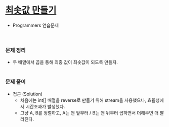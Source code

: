# [최솟값 만들기](https://programmers.co.kr/learn/courses/30/lessons/12941)
- Programmers 연습문제  
<br><br>

### 문제 정리
- 두 배열에서 곱을 통해 최종 값이 최솟값이 되도록 만들자.
  <br><br>

### 문제 풀이
- 접근 (Solution)
   - 처음에는 int[] 배열을 reverse로 만들기 위해 stream을 사용했으나, 효율성에서 시간초과가 발생했다.
   - 그냥 A, B를 정렬하고, A는 맨 앞부터 / B는 맨 뒤부터 곱하면서 더해주면 더 빨라진다.
